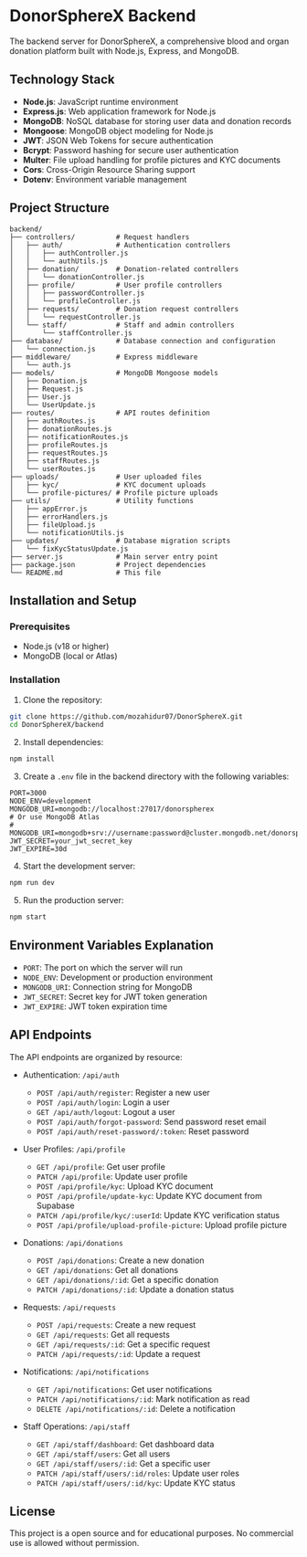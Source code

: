 # DonorSphereX Backend

The backend server for DonorSphereX, a comprehensive blood and organ donation platform built with Node.js, Express, and MongoDB.

## Technology Stack

- **Node.js**: JavaScript runtime environment
- **Express.js**: Web application framework for Node.js
- **MongoDB**: NoSQL database for storing user data and donation records
- **Mongoose**: MongoDB object modeling for Node.js
- **JWT**: JSON Web Tokens for secure authentication
- **Bcrypt**: Password hashing for secure user authentication
- **Multer**: File upload handling for profile pictures and KYC documents
- **Cors**: Cross-Origin Resource Sharing support
- **Dotenv**: Environment variable management

## Project Structure

```
backend/
├── controllers/          # Request handlers
│   ├── auth/             # Authentication controllers
│   │   ├── authController.js
│   │   └── authUtils.js
│   ├── donation/         # Donation-related controllers
│   │   └── donationController.js
│   ├── profile/          # User profile controllers
│   │   ├── passwordController.js
│   │   └── profileController.js
│   ├── requests/         # Donation request controllers
│   │   └── requestController.js
│   └── staff/            # Staff and admin controllers
│       └── staffController.js
├── database/             # Database connection and configuration
│   └── connection.js
├── middleware/           # Express middleware
│   └── auth.js
├── models/               # MongoDB Mongoose models
│   ├── Donation.js
│   ├── Request.js
│   ├── User.js
│   └── UserUpdate.js
├── routes/               # API routes definition
│   ├── authRoutes.js
│   ├── donationRoutes.js
│   ├── notificationRoutes.js
│   ├── profileRoutes.js
│   ├── requestRoutes.js
│   ├── staffRoutes.js
│   └── userRoutes.js
├── uploads/              # User uploaded files
│   ├── kyc/              # KYC document uploads
│   └── profile-pictures/ # Profile picture uploads
├── utils/                # Utility functions
│   ├── appError.js
│   ├── errorHandlers.js
│   ├── fileUpload.js
│   └── notificationUtils.js
├── updates/              # Database migration scripts
│   └── fixKycStatusUpdate.js
├── server.js             # Main server entry point
├── package.json          # Project dependencies
└── README.md             # This file
```

## Installation and Setup

### Prerequisites

- Node.js (v18 or higher)
- MongoDB (local or Atlas)

### Installation

1. Clone the repository:
```bash
git clone https://github.com/mozahidur07/DonorSphereX.git
cd DonorSphereX/backend
```

2. Install dependencies:
```bash
npm install
```

3. Create a `.env` file in the backend directory with the following variables:
```
PORT=3000
NODE_ENV=development
MONGODB_URI=mongodb://localhost:27017/donorspherex
# Or use MongoDB Atlas
# MONGODB_URI=mongodb+srv://username:password@cluster.mongodb.net/donorspherex
JWT_SECRET=your_jwt_secret_key
JWT_EXPIRE=30d
```

4. Start the development server:
```bash
npm run dev
```

5. Run the production server:
```bash
npm start
```

## Environment Variables Explanation

- `PORT`: The port on which the server will run
- `NODE_ENV`: Development or production environment
- `MONGODB_URI`: Connection string for MongoDB
- `JWT_SECRET`: Secret key for JWT token generation
- `JWT_EXPIRE`: JWT token expiration time

## API Endpoints

The API endpoints are organized by resource:

- Authentication: `/api/auth`
  - `POST /api/auth/register`: Register a new user
  - `POST /api/auth/login`: Login a user
  - `GET /api/auth/logout`: Logout a user
  - `POST /api/auth/forgot-password`: Send password reset email
  - `POST /api/auth/reset-password/:token`: Reset password

- User Profiles: `/api/profile`
  - `GET /api/profile`: Get user profile
  - `PATCH /api/profile`: Update user profile
  - `POST /api/profile/kyc`: Upload KYC document
  - `POST /api/profile/update-kyc`: Update KYC document from Supabase
  - `PATCH /api/profile/kyc/:userId`: Update KYC verification status
  - `POST /api/profile/upload-profile-picture`: Upload profile picture

- Donations: `/api/donations`
  - `POST /api/donations`: Create a new donation
  - `GET /api/donations`: Get all donations
  - `GET /api/donations/:id`: Get a specific donation
  - `PATCH /api/donations/:id`: Update a donation status

- Requests: `/api/requests`
  - `POST /api/requests`: Create a new request
  - `GET /api/requests`: Get all requests
  - `GET /api/requests/:id`: Get a specific request
  - `PATCH /api/requests/:id`: Update a request

- Notifications: `/api/notifications`
  - `GET /api/notifications`: Get user notifications
  - `PATCH /api/notifications/:id`: Mark notification as read
  - `DELETE /api/notifications/:id`: Delete a notification

- Staff Operations: `/api/staff`
  - `GET /api/staff/dashboard`: Get dashboard data
  - `GET /api/staff/users`: Get all users
  - `GET /api/staff/users/:id`: Get a specific user
  - `PATCH /api/staff/users/:id/roles`: Update user roles
  - `PATCH /api/staff/users/:id/kyc`: Update KYC status

## License

This project is a open source and for educational purposes. No commercial use is allowed without permission.
